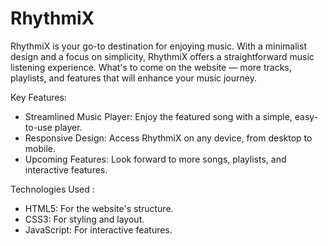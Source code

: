 # RhythmiX
RhythmiX is your go-to destination for enjoying music.
With a minimalist design and a focus on simplicity, RhythmiX offers a straightforward music listening experience. What's to come on the website — more tracks, playlists, and features that will enhance your music journey.

Key Features:
* Streamlined Music Player: Enjoy the featured song with a simple, easy-to-use player.
* Responsive Design: Access RhythmiX on any device, from desktop to mobile.
* Upcoming Features: Look forward to more songs, playlists, and interactive features.

Technologies Used :
* HTML5: For the website's structure.
* CSS3: For styling and layout.
* JavaScript: For interactive features.
